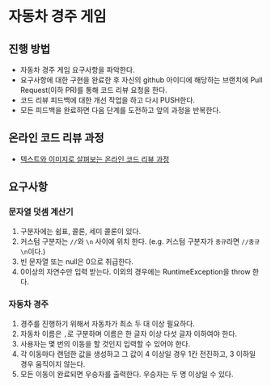 # 자동차 경주 게임

## 진행 방법

* 자동차 경주 게임 요구사항을 파악한다.
* 요구사항에 대한 구현을 완료한 후 자신의 github 아이디에 해당하는 브랜치에 Pull Request(이하 PR)를 통해 코드 리뷰 요청을 한다.
* 코드 리뷰 피드백에 대한 개선 작업을 하고 다시 PUSH한다.
* 모든 피드백을 완료하면 다음 단계를 도전하고 앞의 과정을 반복한다.

## 온라인 코드 리뷰 과정

* [텍스트와 이미지로 살펴보는 온라인 코드 리뷰 과정](https://github.com/next-step/nextstep-docs/tree/master/codereview)

## 요구사항

### 문자열 덧셈 계산기

1. 구분자에는 쉼표, 콜론, 세미 콜론이 있다.
2. 커스텀 구분자는 `//`와 `\n` 사이에 위치 한다. (e.g. 커스텀 구분자가 `충규`라면 `//충규\n`이다.)
3. 빈 문자열 또는 null은 0으로 취급한다.
4. 0이상의 자연수만 입력 받는다. 이외의 경우에는 RuntimeException을 throw 한다.

### 자동차 경주

1. 경주를 진행하기 위해서 자동차가 최소 두 대 이상 필요하다.
2. 자동차 이름은 `,`로 구분하며 이름은 한 글자 이상 다섯 글자 이하여야 한다.
3. 사용자는 몇 번의 이동을 할 것인지 입력할 수 있어야 한다.
4. 각 이동마다 랜덤한 값을 생성하고 그 값이 4 이상일 경우 1칸 전진하고, 3 이하일 경우 움직이지 않는다.
5. 모든 이동이 완료되면 우승자를 출력한다. 우승자는 두 명 이상일 수 있다.
